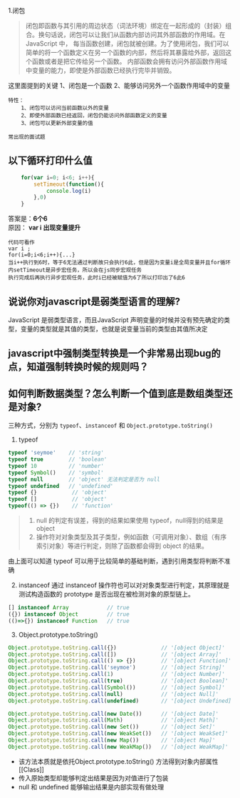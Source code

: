 1.闭包
>闭包即函数与其引用的周边状态（词法环境）绑定在一起形成的（封装）组合。换句话说，闭包可以让我们从函数内部访问其外部函数的作用域。在 JavaScript 中，
每当函数创建，闭包就被创建。为了使用闭包，我们可以简单的将一个函数定义在另一个函数的内部，然后将其暴露给外部，返回这个函数或者是把它传给另一个函数。
内部函数会拥有访问外部函数作用域中变量的能力，即使是外部函数已经执行完毕并销毁。
    
   这里面提到的关键
     1、闭包是一个函数
     2、能够访问另外一个函数作用域中的变量
     
    特性：
        1、闭包可以访问当前函数以外的变量
        2、即使外部函数已经返回，闭包仍能访问外部函数定义的变量
        3、闭包可以更新外部变量的值
        
    常出现的面试题
    
## 以下循环打印什么值
```js
    for(var i=0; i<6; i++){
        setTimeout(function(){
            console.log(i)
        },0)
    }
 ```
答案是：**6个6**     
原因： **var i  出现变量提升**
``` 
代码可看作
var i ;
for(i=0;i<6;i++){...}
当i++执行到6时，等于6无法通过判断故只会执行6此，但是因为变量i是全局变量并且for循环内setTimeout是异步宏任务，所以会在js同步宏观任务
执行完成后再执行异步宏观任务，此时i已经被赋值为6了所以打印出了6此6
```
## 说说你对javascript是弱类型语言的理解?
JavaScript 是弱类型语言，而且JavaScript 声明变量的时候并没有预先确定的类型，变量的类型就是其值的类型，也就是说变量当前的类型由其值所决定
    
## javascript中强制类型转换是一个非常易出现bug的点，知道强制转换时候的规则吗？
## 如何判断数据类型？怎么判断一个值到底是数组类型还是对象?
三种方式，分别为 `typeof`、`instanceof` 和 `Object.prototype.toString()`
1. typeof
```js
typeof 'seymoe'    // 'string'
typeof true        // 'boolean'
typeof 10          // 'number'
typeof Symbol()    // 'symbol'
typeof null        // 'object' 无法判定是否为 null
typeof undefined   // 'undefined'
typeof {}           // 'object'
typeof []           // 'object'
typeof(() => {})    // 'function'
```
>1. null 的判定有误差，得到的结果如果使用 typeof，null得到的结果是object
>2. 操作符对对象类型及其子类型，例如函数（可调用对象）、数组（有序索引对象）等进行判定，则除了函数都会得到 object 的结果。

由上面可以知道 typeof 可以用于比较简单的基础判断，遇到引用类型将判断不准确

2. instanceof 通过 instanceof 操作符也可以对对象类型进行判定，其原理就是测试构造函数的  prototype 是否出现在被检测对象的原型链上。
```js
[] instanceof Array            // true
({}) instanceof Object         // true
(()=>{}) instanceof Function   // true
```
3. Object.prototype.toString()
```js
Object.prototype.toString.call({})              // '[object Object]'
Object.prototype.toString.call([])              // '[object Array]'
Object.prototype.toString.call(() => {})        // '[object Function]'
Object.prototype.toString.call('seymoe')        // '[object String]'
Object.prototype.toString.call(1)               // '[object Number]'
Object.prototype.toString.call(true)            // '[object Boolean]'
Object.prototype.toString.call(Symbol())        // '[object Symbol]'
Object.prototype.toString.call(null)            // '[object Null]'
Object.prototype.toString.call(undefined)       // '[object Undefined]'

Object.prototype.toString.call(new Date())      // '[object Date]'
Object.prototype.toString.call(Math)            // '[object Math]'
Object.prototype.toString.call(new Set())       // '[object Set]'
Object.prototype.toString.call(new WeakSet())   // '[object WeakSet]'
Object.prototype.toString.call(new Map())       // '[object Map]'
Object.prototype.toString.call(new WeakMap())   // '[object WeakMap]'
```
 
 * 该方法本质就是依托Object.prototype.toString() 方法得到对象内部属性 [[Class]]
* 传入原始类型却能够判定出结果是因为对值进行了包装
* null 和 undefined 能够输出结果是内部实现有做处理
